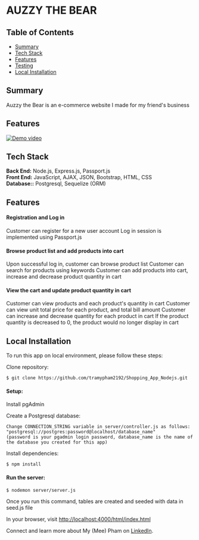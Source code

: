 # AUZZY THE BEAR


## Table of Contents

- [Summary](#summary)
- [Tech Stack](#tech-stack)
- [Features](#features)
- [Testing](#testing)
- [Local Installation](#installation)

## <a name="summary"></a>Summary

Auzzy the Bear is an e-commerce website I made for my friend's business



## <a name="features"></a>Features
[![Demo video](https://export-download.canva.com/de9g8/DAF_4Sde9g8/10/0/0001-7679059445157010737.png?X-Amz-Algorithm=AWS4-HMAC-SHA256&X-Amz-Credential=AKIAJHKNGJLC2J7OGJ6Q%2F20240318%2Fus-east-1%2Fs3%2Faws4_request&X-Amz-Date=20240318T013723Z&X-Amz-Expires=63966&X-Amz-Signature=05568eb5db5ba8426cb58a620c45e56a30ccd6509f87521407390af8dde6337c&X-Amz-SignedHeaders=host&response-content-disposition=attachment%3B%20filename%2A%3DUTF-8%27%27Tech%2520Stack.png&response-expires=Mon%2C%2018%20Mar%202024%2019%3A23%3A29%20GMT)](https://www.youtube.com/watch?v=L8U-3fkMGBw "AUZZY THE BEAR")


## <a name="tech-stack"></a>Tech Stack

**Back End:** Node.js, Express.js, Passport.js<br/>
**Front End:** JavaScript, AJAX, JSON, Bootstrap, HTML, CSS<br/>
**Database::** Postgresql, Sequelize (ORM)<br/>

## <a name="features"></a>Features

#### Registration and Log in
Customer can register for a new user account 
Log in session is implemented using Passport.js 

#### Browse product list and add products into cart

Upon successful log in, customer can browse product list
Customer can search for products using keywords
Customer can add products into cart, increase and decrease product quantity in cart

#### View the cart and update product quantity in cart

Customer can view products and each product's quantity in cart
Customer can view unit total price for each product, and total bill amount
Customer can increase and decrease quantity for each product in cart
If the product quantity is decreased to 0, the product would no longer display in cart


## <a name="installation"></a>Local Installation


To run this app on local environment, please follow these steps:

Clone repository:

```
$ git clone https://github.com/tramypham2192/Shopping_App_Nodejs.git
```

#### Setup:

Install pgAdmin

Create a Postgresql database:

```
Change CONNECTION_STRING variable in server/controller.js as follows:
"postgresql://postgres:password@localhost/database_name"
(password is your pgadmin login password, database_name is the name of the database you created for this app)
```

Install dependencies:

```
$ npm install
```


#### Run the server:

```
$ nodemon server/server.js
```

Once you run this command, tables are created and seeded with data in seed.js file


In your browser, visit <a href="http://localhost:4000/html/index.html">http://localhost:4000/html/index.html</a>



Connect and learn more about My (Mee) Pham on <a href="https://www.linkedin.com/in/my-mee-pham/">LinkedIn</a>.
